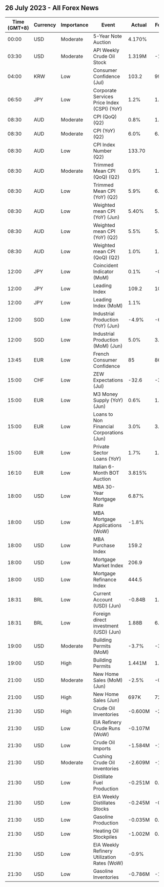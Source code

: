 ## 26 July 2023 - All Forex News

| Time (GMT+8) | Currency | Importance | Event | Actual | Forecast | Previous |
|------|----------|------------|-------|--------|----------|----------|
| 00:00 | USD | Moderate | 5-Year Note Auction | 4.170% |  | 4.019% |
| 03:30 | USD | Moderate | API Weekly Crude Oil Stock | 1.319M | -1.969M | -0.797M |
| 04:00 | KRW | Low | Consumer Confidence (Jul) | 103.2 | 99.2 | 100.7 |
| 06:50 | JPY | Low | Corporate Services Price Index (CSPI) (YoY) | 1.2% | 1.4% | 1.7% |
| 08:30 | AUD | Moderate | CPI (QoQ) (Q2) | 0.8% | 1.0% | 1.4% |
| 08:30 | AUD | Moderate | CPI (YoY) (Q2) | 6.0% | 6.2% | 7.0% |
| 08:30 | AUD | Low | CPI Index Number (Q2) | 133.70 |  | 132.60 |
| 08:30 | AUD | Moderate | Trimmed Mean CPI (QoQ) (Q2) | 0.9% | 1.1% | 1.2% |
| 08:30 | AUD | Low | Trimmed Mean CPI (YoY) (Q2) | 5.9% | 6.0% | 6.6% |
| 08:30 | AUD | Low | Weighted mean CPI (YoY) (Jun) | 5.40% | 5.40% | 5.50% |
| 08:30 | AUD | Low | Weighted mean CPI (YoY) (Q2) | 5.5% | 5.4% | 5.8% |
| 08:30 | AUD | Low | Weighted mean CPI (QoQ) (Q2) | 1.0% | 1.1% | 1.2% |
| 12:00 | JPY | Low | Coincident Indicator (MoM) | 0.1% | -0.4% | 0.1% |
| 12:00 | JPY | Low | Leading Index | 109.2 | 109.5 | 109.5 |
| 12:00 | JPY | Low | Leading Index (MoM) | 1.1% |  | 1.4% |
| 12:00 | SGD | Low | Industrial Production (YoY) (Jun) | -4.9% | -6.8% | -10.5% |
| 12:00 | SGD | Low | Industrial Production (MoM) (Jun) | 5.0% | 3.8% | -3.6% |
| 13:45 | EUR | Low | French Consumer Confidence | 85 | 86 | 85 |
| 15:00 | CHF | Low | ZEW Expectations (Jul) | -32.6 | -31.1 | -30.8 |
| 15:00 | EUR | Low | M3 Money Supply (YoY) (Jun) | 0.6% | 1.0% | 1.4% |
| 15:00 | EUR | Low | Loans to Non Financial Corporations (Jun) | 3.0% | 3.4% | 4.0% |
| 15:00 | EUR | Low | Private Sector Loans (YoY) | 1.7% | 1.8% | 2.1% |
| 16:10 | EUR | Low | Italian 6-Month BOT Auction | 3.815% |  | 3.637% |
| 18:00 | USD | Low | MBA 30-Year Mortgage Rate | 6.87% |  | 6.87% |
| 18:00 | USD | Low | MBA Mortgage Applications (WoW) | -1.8% |  | 1.1% |
| 18:00 | USD | Low | MBA Purchase Index | 159.2 |  | 163.2 |
| 18:00 | USD | Low | Mortgage Market Index | 206.9 |  | 210.7 |
| 18:00 | USD | Low | Mortgage Refinance Index | 444.5 |  | 446.4 |
| 18:31 | BRL | Low | Current Account (USD) (Jun) | -0.84B | 1.00B | 0.65B |
| 18:31 | BRL | Low | Foreign direct investment (USD) (Jun) | 1.88B | 6.70B | 5.38B |
| 19:00 | USD | Moderate | Building Permits (MoM) | -3.7% | -3.7% | 5.6% |
| 19:00 | USD | High | Building Permits | 1.441M | 1.440M | 1.496M |
| 21:00 | USD | Moderate | New Home Sales (MoM) (Jun) | -2.5% | -0.7% | 6.6% |
| 21:00 | USD | High | New Home Sales (Jun) | 697K | 725K | 715K |
| 21:30 | USD | High | Crude Oil Inventories | -0.600M | -2.348M | -0.708M |
| 21:30 | USD | Low | EIA Refinery Crude Runs (WoW) | -0.107M |  | -0.074M |
| 21:30 | USD | Low | Crude Oil Imports | -1.584M | -1.937M | -0.376M |
| 21:30 | USD | Moderate | Cushing Crude Oil Inventories | -2.609M | -1.442M | -2.891M |
| 21:30 | USD | Low | Distillate Fuel Production | -0.251M | 0.002M | -0.054M |
| 21:30 | USD | Low | EIA Weekly Distillates Stocks | -0.245M | -0.301M | 0.014M |
| 21:30 | USD | Low | Gasoline Production | -0.035M | 0.045M | -0.584M |
| 21:30 | USD | Low | Heating Oil Stockpiles | -1.002M | 0.222M | 0.223M |
| 21:30 | USD | Low | EIA Weekly Refinery Utilization Rates (WoW) | -0.9% |  | 0.6% |
| 21:30 | USD | Low | Gasoline Inventories | -0.786M | -1.678M | -1.066M |
